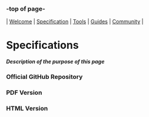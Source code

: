 ### -top of page-
| [Welcome](index) |  [Specification](page2) | [Tools](page3) | [Guides](page4) | [Community](page5) |

# Specifications
_**Description of the purpose of this page**_

### Official GitHub Repository

### PDF Version

### HTML Version


